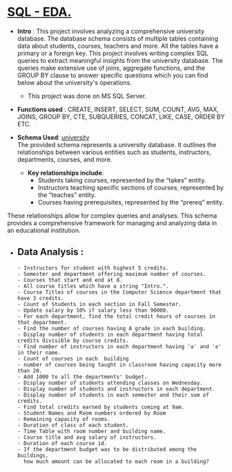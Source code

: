 # [SQL - EDA.](https://github.com/din3shn/DA_Portfolio_Proj/blob/main/SQL_University_Project/University_Project_Solution.sql)

- **Intro** : This project involves analyzing a comprehensive university database. The database schema consists of multiple tables containing data about students, courses, teachers and more. All the tables have a primary or a foreign key. This project involves writing complex SQL queries to extract meaningful insights from the university database. The queries make extensive use of joins, aggregate functions, and the GROUP BY clause to answer specific questions which you can find below about the university's operations.
   - This project was done on MS SQL Server.</sub>

- **Functions used** :
CREATE, INSERT, SELECT, SUM, COUNT, AVG, MAX, JOINS, GROUP BY, CTE, SUBQUERIES, CONCAT, LIKE, CASE, ORDER BY ETC.

- **Schema Used**: [university](https://github.com/din3shn/DA_Portfolio_Proj/blob/main/SQL_University_Project/university_schema.md)<br>
  The provided schema represents a university database. It outlines the relationships between various entities such as students, instructors, departments, courses, and more.<br>
   - **Key relationships include**:<br>
     - Students taking courses, represented by the “takes” entity.
     - Instructors teaching specific sections of courses, represented by the “teaches” entity.
     - Courses having prerequisites, represented by the “prereq” entity. <br>

These relationships allow for complex queries and analyses. This schema provides a comprehensive framework for managing and analyzing data in an educational institution.

- ## Data Analysis :
  
      - Instructors for student with highest 5 credits.
      - Semester and department offering maximum number of courses.
      - Courses that start and end at 8.
      - All course titles which have a string "Intro.".
      - Course Titles of courses in the Computer Science department that have 3 credits.
      - Count of Students in each section in Fall Semester.
      - Update salary by 10% if salary less than 90000.
      - For each department, find the total credit hours of courses in that department.
      - Find the number of courses having A grade in each building.
      - Display number of students in each department having total credits divisible by course credits.
      - Find number of instructors in each department having 'a' and 'e' in their name.
      - Count of courses in each  building
      - number of courses being taught in classroom having capacity more than 20.
      - Add 1000 to all the departments' budget.
      - Display number of students attending classes on Wednesday.
      - Display number of students and instructors in each department.
      - Display number of students in each semester and their sum of credits.
      - Find total credits earned by students coming at 9am.
      - Student Names and Room numbers ordered by Room
      - Remaining capacity of rooms.
      - Duration of class of each student.
      - Time Table with room number and building name.
      - Course title and avg salary of instructors.
      - Duration of each course id.
      - If the department budget was to be distributed among the buildings,
        how much amount can be allocated to each room in a building?
